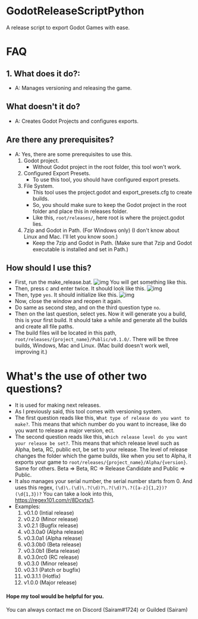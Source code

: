 # GodotReleaseScriptPython

A release script to export Godot Games with ease.

# FAQ

## 1. What does it do?:
- A: Manages versioning and releasing the game.

## What doesn't it do?
- A: Creates Godot Projects and configures exports.

## Are there any prerequisites?
- A: Yes, there are some prerequisites to use this.  
    1. Godot project.  
        - Without Godot project in the root folder, this tool won't work.
    2. Configured Export Presets.
        - To use this tool, you should have configured export presets.
    3. File System.
        - This tool uses the project.godot and export_presets.cfg to create builds.
        - So, you should make sure to keep the Godot project in the root folder and place this in releases folder. 
        - Like this, `root/releases/`, here root is where the project.godot lies.  
    4. 7zip and Godot in Path. (For Windows only) (I don't know about Linux and Mac. I'll let you know soon.)
        - Keep the 7zip and Godot in Path. (Make sure that 7zip and Godot executable is installed and set in Path.)

## How should I use this? 
- First, run the make_release.bat.
![img](https://i.imgur.com/deIEZ1K.png) You will get something like this.  
- Then, press c and enter twice. It should look like this. ![img](https://i.imgur.com/VHOzHdF.png)
- Then, type `yes`. It should initialize like this. ![img](https://i.imgur.com/sqynZRu.png)
- Now, close the window and reopen it again.
- Do same as second step, and on the third question type `no`.
- Then on the last question, select yes. Now it will generate you a build, this is your first build. It should take a while and generate all the builds and create all file paths.
- The build files will be located in this path, `root/releases/{project_name}/Public/v0.1.0/`. There will be three builds, Windows, Mac and Linux. (Mac build doesn't work well, improving it.)

# What's the use of other two questions?
- It is used for making next releases.
- As I previously said, this tool comes with versioning system.
- The first question reads like this, `What type of release do you want to make?`. This means that which number do you want to increase, like do you want to release a major version, ect.
- The second question reads like this, `Which release level do you want your release be set?`. This means that which release level such as Alpha, beta, RC, public ect, be set to your release. The level of release changes the folder which the game builds, like when you set to Alpha,
it exports your game to `root/releases/{project_name}/Alpha/{version}`. Same for others. Beta => Beta, RC => Release Candidate and Public => Public.
- It also manages your serial number, the serial number starts from 0. And uses this regex, `(\d)\.(\d)\.?(\d)?\.?(\d)?\.?([a-z]{1,2})?(\d{1,3})?` You can take a look into this, https://regex101.com/r/8Dcvts/1.
- Examples: 
   1. v0.1.0 (Intial release)
   2. v0.2.0 (Minor release)
   3. v0.2.1 (Bugfix release)
   4. v0.3.0a0 (Alpha release)
   5. v0.3.0a1 (Alpha release)
   6. v0.3.0b0 (Beta release)
   7. v0.3.0b1 (Beta release)
   8. v0.3.0rc0 (RC release)
   9. v0.3.0 (Minor release)
   10. v0.3.1 (Patch or bugfix)
   11. v0.3.1.1 (Hotfix)
   12. v1.0.0 (Major release)  
#### Hope my tool would be helpful for you.
You can always contact me on Discord (Sairam#1724) or Guilded (Sairam)